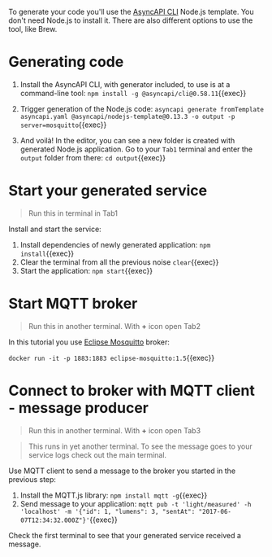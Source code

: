To generate your code you'll use the [AsyncAPI CLI](https://github.com/asyncapi/cli) Node.js template. You don't need Node.js to install it. There are also different options to use the tool, like Brew.

# Generating code

1. Install the AsyncAPI CLI, with generator included, to use is at a command-line tool: `npm install -g @asyncapi/cli@0.58.11`{{exec}}

1. Trigger generation of the Node.js code: `asyncapi generate fromTemplate asyncapi.yaml @asyncapi/nodejs-template@0.13.3 -o output -p server=mosquitto`{{exec}}

1. And voilà! In the editor, you can see a new folder is created with generated Node.js application. Go to your `Tab1` terminal and enter the `output` folder from there: `cd output`{{exec}}

# Start your generated service

> Run this in terminal in Tab1

Install and start the service:

1. Install dependencies of newly generated application: `npm install`{{exec}}
1. Clear the terminal from all the previous noise `clear`{{exec}}
1. Start the application: `npm start`{{exec}}

# Start MQTT broker

> Run this in another terminal. With **+** icon open Tab2

In this tutorial you use [Eclipse Mosquitto](https://mosquitto.org/) broker:

`docker run -it -p 1883:1883 eclipse-mosquitto:1.5`{{exec}}

# Connect to broker with MQTT client - message producer

> Run this in another terminal. With **+** icon open Tab3

> This runs in yet another terminal. To see the message goes to your service logs check out the main terminal.

Use MQTT client to send a message to the broker you started in the previous step:

1. Install the MQTT.js library: `npm install mqtt -g`{{exec}}
1. Send message to your application: `mqtt pub -t 'light/measured' -h 'localhost' -m '{"id": 1, "lumens": 3, "sentAt": "2017-06-07T12:34:32.000Z"}'`{{exec}}

Check the first terminal to see that your generated service received a message. 
